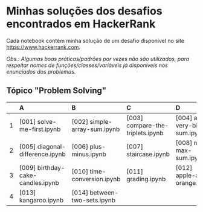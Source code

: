 # Minhas soluções dos desafios encontrados em HackerRank

Cada notebook contém minha solução de um desafio disponível no site https://www.hackerrank.com.

_Obs.: Algumas boas práticas/padrões por vezes não são utilizados, para respeitar nomes de funções/classes/variáveis já disponíveis nos enunciados dos problemas._

## Tópico "Problem Solving"

| | A | B | C | D |
| :--- | :--- | :--- | :--- | :--- |
| 1 | [001] solve-me-first.ipynb | [002] simple-array-sum.ipynb | [003] compare-the-triplets.ipynb | [004] a-very-big-sum.ipynb |
| 2 | [005] diagonal-difference.ipynb | [006] plus-minus.ipynb | [007] staircase.ipynb | [008] mini-max-sum.ipynb |
| 3 | [009] birthday-cake-candles.ipynb | [010] time-conversion.ipynb | [011] grading.ipynb | [012] apple-and-orange.ipynb |
| 4 | [013] kangaroo.ipynb | [014] between-two-sets.ipynb | | |
